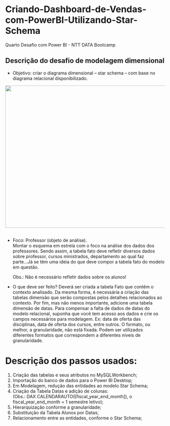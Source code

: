 # Criando-Dashboard-de-Vendas-com-PowerBI-Utilizando-Star-Schema
Quarto Desafio com Power BI - NTT DATA Bootcamp

## Descrição do desafio de modelagem dimensional
 - Objetivo: criar o diagrama dimensional – star schema – com base no diagrama relacional disponibilizado.
<div align="center">
  <img src="https://github.com/user-attachments/assets/bc485005-2314-46fa-80bb-53084233f653" height="450px" width="700px">
</div></br>

 - Foco: Professor (objeto de análise).  
  Montar o esquema em estrela com o foco na análise dos dados dos professores. Sendo assim, a tabela fato deve refletir diversos dados sobre professor, cursos ministrados, departamento ao qual faz parte...Já se têm uma ideia do que deve compor a tabela fato do modelo em questão.

   Obs.: Não é necessário refletir dados sobre os alunos!

- O que deve ser feito?
 Deverá ser criada a tabela Fato que contêm o contexto analisado. Da mesma forma, é necessária a criação das tabelas dimensão que serão compostas pelos detalhes relacionados ao contexto.
 Por fim, mas não menos importante, adicione uma tabela dimensão de datas. Para compensar a falta de dados de datas do modelo relacional, suponha que você tem acesso aos dados e crie os campos necessários para modelagem.
 Ex: data de oferta das disciplinas, data de oferta dos cursos, entre outros. O formato, ou melhor, a granularidade, não está fixada. Podem ser utilizados diferentes formatos que correspondem a diferentes níveis de granularidade.

# Descrição dos passos usados:

  1. Criação das tabelas e seus atributos no MySQLWorkbench;
  2. Importação do banco de dados para o Power BI Desktop;
  3. Em Modelagem, redução das entidades ao modelo Star Schema;
  4. Criação da Tabela Datas e adição de colunas:  
     (Obs.: DAX CALENDARAUTO([fiscal_year_end_month]), o fiscal_year_end_month = 1 semestre letivo);
  6. Hierarquização conforme a granularidade;
  7. Substituição da Tabela Alunos por Datas;
  8. Relacionamento entre as entidades, conforme o Star Schema;
